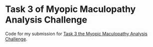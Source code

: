 # Task 3 of Myopic Maculopathy Analysis Challenge

Code for my submission for [Task 3 the Myopic Maculopathy Analysis Challenge](https://codalab.lisn.upsaclay.fr/competitions/12477).
